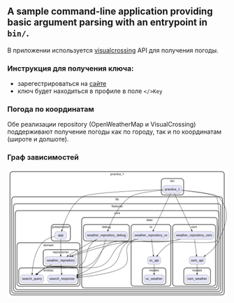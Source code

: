 ## A sample command-line application providing basic argument parsing with an entrypoint in `bin/`.

В приложении используется [visualcrossing](https://www.visualcrossing.com/) API  для получения погоды.

### Инструкция для получения ключа:
- зарегестрироваться на [сайте](https://www.visualcrossing.com/sign-up)
- ключ будет находиться в профиле в поле `</>Key`

### Погода по координатам
Обе реализации repository (OpenWeatherMap и VisualCrossing) поддерживают получение погоды как по городу, так и по координатам (широте и долшоте).

### Граф зависимостей
![Граф зависимостей](graphviz.svg)

